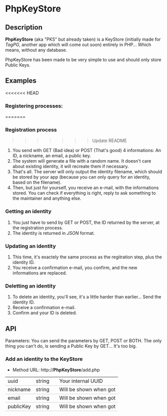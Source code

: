 PhpKeyStore
===========

Description
-----------
**PhpKeyStore** (aka "PKS" but already taken) is a KeyStore (initially made for *TagPG*, another app which will come out soon) entirely in PHP... Which means, without any database.

PhpKeyStore has been made to be very simple to use and should only store Public Keys.

Examples
--------
<<<<<<< HEAD
### Registering processes:
=======
### Registration process
>>>>>>> Update README
1. You send with GET (Bad idea) or POST (That's good) 4 informations: An ID, a nickname, an email, a public key.
2. The system will generate a file with a random name. It doesn't care about existing identity, it will recreate them if necessary.
3. That's all. The server will only output the identity filename, which should be stored by your app (because you can only query for an identity, based on the filename).
4. Then, but just for yourself, you receive an e-mail, with the informations stored. You can check if everything is right, reply to ask something to the maintainer and anything else.

### Getting an identity
1. You just have to send by GET or POST, the ID returned by the server, at the registration process.
2. The identity is returned in *JSON* format.

### Updating an identity
1. This time, it's exactely the same process as the regitration step, plus the identity ID.
2. You receive a confirmation e-mail, you confirm, and the new informations are replaced.

### Deletting an identity
1. To delete an identity, you'll see, it's a little harder than earlier... Send the identity ID.
2. Receive a confirmation e-mail.
3. Confirm and your ID is deleted.

API
---
Parameters: You can send the parameters by GET, POST or BOTH. The only thing you can't do, is sending a Public Key by GET... It's too big.

### Add an identity to the KeyStore
+ Method URL: http://**PhpKeyStore**/add.php
<table cellpadding="0" cellspacing="0" style="width: 100%; margin: 0px 0px 20px 0px;">
<tr>
	<td style="height: 25px; border-bottom: 1px solid #CCCCCC;">uuid</td>
	<td style="height: 25px; border-bottom: 1px solid #CCCCCC;">string</td>
	<td style="height: 25px; border-bottom: 1px solid #CCCCCC;"></td>
	<td style="height: 25px; border-bottom: 1px solid #CCCCCC;">Your internal UUID</td>
</tr>

<tr>
	<td style="height: 25px; border-bottom: 1px solid #CCCCCC;">nickname</td>
	<td style="height: 25px; border-bottom: 1px solid #CCCCCC;">string</td>
	<td style="height: 25px; border-bottom: 1px solid #CCCCCC;"></td>
	<td style="height: 25px; border-bottom: 1px solid #CCCCCC;">Will be shown when got</td>
</tr>

<tr>
	<td style="height: 25px; border-bottom: 1px solid #CCCCCC;">email</td>
	<td style="height: 25px; border-bottom: 1px solid #CCCCCC;">string</td>
	<td style="height: 25px; border-bottom: 1px solid #CCCCCC;"></td>
	<td style="height: 25px; border-bottom: 1px solid #CCCCCC;">Will be shown when got</td>
</tr>

<tr>
	<td style="height: 25px; border-bottom: 1px solid #CCCCCC;">publicKey</td>
	<td style="height: 25px; border-bottom: 1px solid #CCCCCC;">string</td>
	<td style="height: 25px; border-bottom: 1px solid #CCCCCC;"></td>
	<td style="height: 25px; border-bottom: 1px solid #CCCCCC;">Will be shown when got</td>
</tr>
</table>
